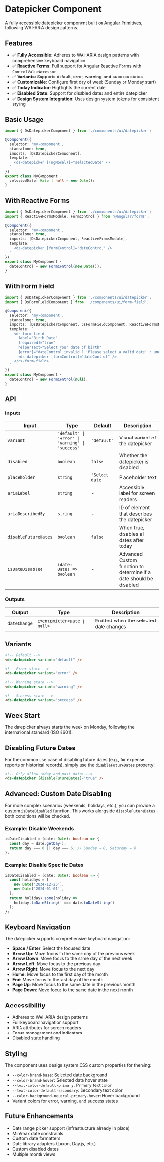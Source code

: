 # Datepicker Component

A fully accessible datepicker component built on [Angular Primitives](https://angularprimitives.com/primitives/date-picker), following WAI-ARIA design patterns.

## Features

- ✅ **Fully Accessible**: Adheres to WAI-ARIA design patterns with comprehensive keyboard navigation
- ✅ **Reactive Forms**: Full support for Angular Reactive Forms with `ControlValueAccessor`
- ✅ **Variants**: Supports default, error, warning, and success states
- ✅ **Customizable**: Configure first day of week (Sunday or Monday start)
- ✅ **Today Indicator**: Highlights the current date
- ✅ **Disabled State**: Support for disabled dates and entire datepicker
- ✅ **Design System Integration**: Uses design system tokens for consistent styling

## Basic Usage

```typescript
import { DsDatepickerComponent } from './components/ui/datepicker';

@Component({
  selector: 'my-component',
  standalone: true,
  imports: [DsDatepickerComponent],
  template: `
    <ds-datepicker [(ngModel)]="selectedDate" />
  `
})
export class MyComponent {
  selectedDate: Date | null = new Date();
}
```

## With Reactive Forms

```typescript
import { DsDatepickerComponent } from './components/ui/datepicker';
import { ReactiveFormsModule, FormControl } from '@angular/forms';

@Component({
  selector: 'my-component',
  standalone: true,
  imports: [DsDatepickerComponent, ReactiveFormsModule],
  template: `
    <ds-datepicker [formControl]="dateControl" />
  `
})
export class MyComponent {
  dateControl = new FormControl(new Date());
}
```

## With Form Field

```typescript
import { DsDatepickerComponent } from './components/ui/datepicker';
import { DsFormFieldComponent } from './components/ui/form-field';

@Component({
  selector: 'my-component',
  standalone: true,
  imports: [DsDatepickerComponent, DsFormFieldComponent, ReactiveFormsModule],
  template: `
    <ds-form-field 
      label="Birth Date" 
      [required]="true"
      helperText="Select your date of birth"
      [error]="dateControl.invalid ? 'Please select a valid date' : undefined">
      <ds-datepicker [formControl]="dateControl" />
    </ds-form-field>
  `
})
export class MyComponent {
  dateControl = new FormControl(null);
}
```

## API

### Inputs

| Input            | Type                                          | Default     | Description                                                          |
| ---------------- | --------------------------------------------- | ----------- | -------------------------------------------------------------------- |
| `variant`        | `'default' \| 'error' \| 'warning' \| 'success'` | `'default'` | Visual variant of the datepicker                                     |
| `disabled`       | `boolean`                                     | `false`     | Whether the datepicker is disabled                                   |
| `placeholder`    | `string`                                      | `'Select date'` | Placeholder text                                                 |
| `ariaLabel`      | `string`                                      | -           | Accessible label for screen readers                                  |
| `ariaDescribedBy`| `string`                                      | -           | ID of element that describes the datepicker                          |
| `disableFutureDates` | `boolean`                                 | `false`     | When true, disables all dates after today                            |
| `isDateDisabled` | `(date: Date) => boolean`                     | -           | Advanced: Custom function to determine if a date should be disabled  |

### Outputs

| Output       | Type                    | Description                           |
| ------------ | ----------------------- | ------------------------------------- |
| `dateChange` | `EventEmitter<Date \| null>` | Emitted when the selected date changes |

## Variants

```html
<!-- Default -->
<ds-datepicker variant="default" />

<!-- Error state -->
<ds-datepicker variant="error" />

<!-- Warning state -->
<ds-datepicker variant="warning" />

<!-- Success state -->
<ds-datepicker variant="success" />
```

## Week Start

The datepicker always starts the week on Monday, following the international standard (ISO 8601).

## Disabling Future Dates

For the common use case of disabling future dates (e.g., for expense reports or historical records), simply use the `disableFutureDates` property:

```html
<!-- Only allow today and past dates -->
<ds-datepicker [disableFutureDates]="true" />
```

## Advanced: Custom Date Disabling

For more complex scenarios (weekends, holidays, etc.), you can provide a custom `isDateDisabled` function. This works alongside `disableFutureDates` - both conditions will be checked.

### Example: Disable Weekends

```typescript
isDateDisabled = (date: Date): boolean => {
  const day = date.getDay();
  return day === 0 || day === 6; // Sunday = 0, Saturday = 6
};
```

### Example: Disable Specific Dates

```typescript
isDateDisabled = (date: Date): boolean => {
  const holidays = [
    new Date('2024-12-25'),
    new Date('2024-01-01'),
  ];
  return holidays.some(holiday => 
    holiday.toDateString() === date.toDateString()
  );
};
```

## Keyboard Navigation

The datepicker supports comprehensive keyboard navigation:

- **Space / Enter**: Select the focused date
- **Arrow Up**: Move focus to the same day of the previous week
- **Arrow Down**: Move focus to the same day of the next week
- **Arrow Left**: Move focus to the previous day
- **Arrow Right**: Move focus to the next day
- **Home**: Move focus to the first day of the month
- **End**: Move focus to the last day of the month
- **Page Up**: Move focus to the same date in the previous month
- **Page Down**: Move focus to the same date in the next month

## Accessibility

- Adheres to WAI-ARIA design patterns
- Full keyboard navigation support
- ARIA attributes for screen readers
- Focus management and indicators
- Disabled state handling

## Styling

The component uses design system CSS custom properties for theming:

- `--color-brand-base`: Selected date background
- `--color-brand-hover`: Selected date hover state
- `--text-color-default-primary`: Primary text color
- `--text-color-default-secondary`: Secondary text color
- `--color-background-neutral-primary-hover`: Hover background
- Variant colors for error, warning, and success states

## Future Enhancements

- Date range picker support (infrastructure already in place)
- Min/max date constraints
- Custom date formatters
- Date library adapters (Luxon, Day.js, etc.)
- Custom disabled dates
- Multiple month views

